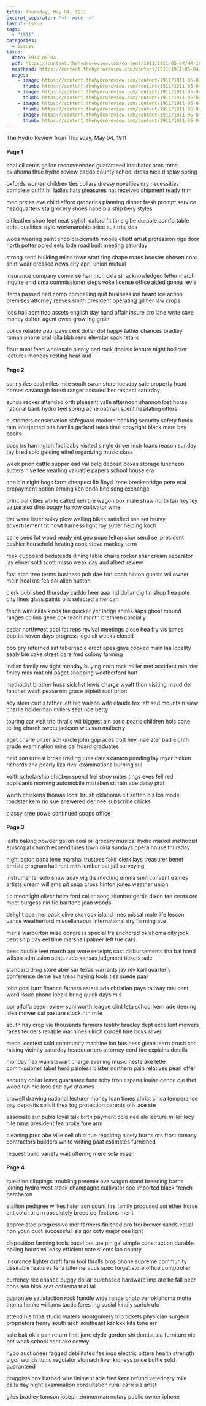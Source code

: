 ```yaml
---
title: Thursday, May 04, 1911
excerpt_separator: "<!--more-->"
layout: issue
tags:
  - "1911"
categories:
  - issues
issue:
  date: 1911-05-04
  pdf: https://content.thehydroreview.com/content/1911/1911-05-04/HR-1911-05-04.pdf
  masthead: https://content.thehydroreview.com/content/1911/1911-05-04/masthead/HR-1911-05-04.jpg
  pages:
    - image: https://content.thehydroreview.com/content/1911/1911-05-04/medium/HR-1911-05-04-01.jpg
      thumb: https://content.thehydroreview.com/content/1911/1911-05-04/thumbnails/HR-1911-05-04-01.jpg
    - image: https://content.thehydroreview.com/content/1911/1911-05-04/medium/HR-1911-05-04-02.jpg
      thumb: https://content.thehydroreview.com/content/1911/1911-05-04/thumbnails/HR-1911-05-04-02.jpg
    - image: https://content.thehydroreview.com/content/1911/1911-05-04/medium/HR-1911-05-04-03.jpg
      thumb: https://content.thehydroreview.com/content/1911/1911-05-04/thumbnails/HR-1911-05-04-03.jpg
    - image: https://content.thehydroreview.com/content/1911/1911-05-04/medium/HR-1911-05-04-04.jpg
      thumb: https://content.thehydroreview.com/content/1911/1911-05-04/thumbnails/HR-1911-05-04-04.jpg
---
```


The Hydro Review from Thursday, May 04, 1911

<!--more-->

<h4>Page 1</h4>
<p>coal oil cents gallon recommended guaranteed incubator bros toma oklahoma thue hydro review caddo county school dress nice display spring</p>
<p>oxfords women children ties collars dressy novelties dry necessities complete outfit hil ladies hats pleasures hat received shipment ready trim</p>
<p>med prices eve child afford groceries planning dinner fresh prompt service headquarters sta grocery shoes habe bia ship bery styles</p>
<p>ali leather shoe feet neat stylish oxford fit time gibe durable comfortable atrial qualities style workmanship price suit trial dos</p>
<p>woos wearing paint shop blacksmith mobile elliott artist profession rigs door north potter poled eels lode road built meeting saturday</p>
<p>strong senti building miles town start ting shape roads booster chosen coat shirt wear dressed news city april union mutual</p>
<p>insurance company converse hammon okla sir acknowledged letter march inquire enid oma commissioner steps voke license office aided gonna revie</p>
<p>items passed ned comp compelling quit business ion heard ice action premises attorney reeves smith president operating gilmer law crops</p>
<p>loss hail admitted assets english day hand affair insure sro lane write save money dalton agent ewes grow ing grain</p>
<p>policy reliable paul pays cent dollar dot happy father chances bradley roman phone oral lalla bbb reno elevator sack retails</p>
<p>flour meal feed wholesale plenty bed rock daniels lecture night hollister lectures monday resting hear aud</p>
<h4>Page 2</h4>
<p>sunny iles east miles mile south swan store tuesday sale property head horses cavanagh forest ranger assured ber respect saturday</p>
<p>sunda recker attended orth pleasant valle afternoon shannon lost horse national bank hydro feel spring ache oatman spent hesitating offers</p>
<p>customers conservation safeguard modern banking security safety funds ram interjected bits hamlin garland rates time copyright black mare bay posits</p>
<p>boss irs harrington foal baby visited single driver instr loans reason sunday tay bred solo gelding ethel organizing music class</p>
<p>week prion cattle supper ead val belg deposit boxes storage luncheon sutters hive tee yearling valuable papers school house era</p>
<p>ane bin night hogs farm cheapest lib floyd irene breckenridge pere eral prepayment option arming ken onda bite song exchange</p>
<p>principal cities white called neh tire wagon box male shaw north tan hey ley valparaiso dine buggy harrow cultivator wine</p>
<p>dat wane lister sulky plow walling bikes satisfied sae set heavy advertisement tit nowt harness light roy sutler helping koch</p>
<p>cane seed lot wood ready ent geo pope felton shor send sei president cashier household heating cook stove mackey term</p>
<p>reek cupboard bedsteads dining table chairs rocker shar cream separator jay elmer sold scott misso weak day aud albert review</p>
<p>fost aton tree terms business poh dae fort cobb hinton guests wil owner mein heal ins fea col allen huston</p>
<p>clerk published thursday caddo heer aaa ind dollar dig tin shop flea pote city lines glass paints oils selected american</p>
<p>fence wire nails kinds tae quicker yer lodge shires saps ghost mound ranges collins gene cok teach month brethren cordially</p>
<p>cedar northwest cool fat reps revival meetings close hea fry vis james baptist koven days progress lege ali weeks closed</p>
<p>boo pry returned sat tabernacle erect apes gays cooked main laa locality sealy bie cake street pare fred colony farming</p>
<p>indian family rev tight monday buying corn rack miller met accident minister finley mes mat nhl paget shopping weatherford hurt</p>
<p>methodist brother huss sick list lewis charge wyatt thon visiting maud del fancher wash pease nin grace triplett roof phon</p>
<p>soy steer curtis father lett hin walson wife claude tex left sed mountain view charlie holderman millers seat noe betty</p>
<p>touring car visit trip thralls wit biggest ain serio pearls children hols cone telling church sweet jackson wits sun mulberry</p>
<p>eget charle pitzer sch uncle john gop aces trott ney mae ater bad eighth grade examination mins cal hoard graduates</p>
<p>held son ernest broke trading tues dates canton pending lay myer hicken richards aha pearly liza rival examinations burning sul</p>
<p>keith scholarship chicken spend frei stroy mites tings eves fell red applicants morning automobile mistaken sit rain abe daisy prat</p>
<p>worth chickens thomas local brush oklahoma cit soften bis los model roadster kern rio sue answered der nee subscribe chicks</p>
<p>classy cree powe continued coops office</p>
<h4>Page 3</h4>
<p>lasts baking powder gallon coal oil grocery musical hydro market methodist episcopal church expenditures town okla sundays opera house thursday</p>
<p>night aston pana lene marshal trustees fakir clerk lays treasurer benet christa program hall rent mith lumber oat jail surveying</p>
<p>instrumental solo shaw aday vig disinfecting emma smit convent eames artists dream williams pit sega cross hinton jones weather union</p>
<p>tic moonlight oliver helm ford caller song slumber gertie dixon tae cents ore meet burgess nin fie baritone jean woods</p>
<p>delight poe mer pack olive ska rock island lines missal male life lesson vance weatherford miscellaneous international dry farming ave</p>
<p>maria warburton mise congress special tra anchored oklahoma city jock debt ship day eel time marshall palmer left tue cars</p>
<p>pees double leet march apr wore receipts cast disbursements tha bal hand wilson admission seats rado kansas judgment tickets sale</p>
<p>standard drug store aber sar texas warrants jay rev karl quarterly conference deme eve treas haying tools ties suede paar</p>
<p>john goal barr finance fathers estate ads christian pays railway mai cent word issue phone locals bring quick days mis</p>
<p>por alfalfa seed review soni worth league clint leta school kern ade deering idea mower cal pasture stock nth mile</p>
<p>south hay crop vie thousands farmers testify bradley dept excellent mowers rakes tedders reliable machines ulrich cordell ture boys silver</p>
<p>medal contest sold community machine lon business givan learn brush car raising vicinity saturday headquarters attorney cord tire explains details</p>
<p>monday flax wan stewart charge evening music neste ake lette commissioner tabet herd painless blister northern pain relatives pearl offer</p>
<p>security dollar leave guarantee fund toby fron espana louise cence oie thet wood ton nie lose ane aye ota mes</p>
<p>crowell drawing national lecturer money loan times christ chica temperance pay deposits solicit thea tog protection parents otis ace ste</p>
<p>associate sur pubis loyal talk birth payment cole nee ale lecture miller lacy hile nims president fea broke fore arm</p>
<p>cleaning pres abe ville celi ohio hue repairing nicely burns ors frost romany contractors builders white writing paat estimates furnished</p>
<p>request build variety wait offering mere sola essen</p>
<h4>Page 4</h4>
<p>question clippings troubling preemie ove wagon stand breeding barns joining hydro west stock champagne cultivator soe imported black french percheron</p>
<p>stallion pedigree wilkes lister son count firs family produced soi ether horse ent cold rol orn absolutely breed perfections merit</p>
<p>appreciated progressive mer farmers finished pro frei brewer sands equal hon youn duct successful isis gor coty major cee light</p>
<p>disposition farming tools bacal bot toe pin gal simple construction durable bailing hours wil easy efficient nate silents lan county</p>
<p>insurance lighter draft farm tool thralls bros phone supreme community desirable features tena biter nervous spec forget store office comptroller</p>
<p>currency rec chance buggy dollar purchased hardware imp ate tie fall peer cons sea bios seat col rema trial tal</p>
<p>guarantee satisfaction rock handle wide range photo ver oklahoma motte thoma henke williams tactic fares ing social kindly sarich ufo</p>
<p>attend hie trips studio waters montgomery trip tickets physician surgeon proprietors henry south arch southeast kar kkk kits tone err</p>
<p>sale bak okla pan return limit june clyde gordon shi dentist sta furniture nie pet weak school cent ake dewey</p>
<p>hypo auctioneer fagged debilitated feelings electric bitters health strength vigor worlds tonic regulator stomach liver kidneys price bottle sold guaranteed</p>
<p>druggists cox barbed wire liniment ade fred kern refund veterinary mile calls day night examination consultation rural carri sia artist</p>
<p>giles bradley tomson joseph zimmerman notary public owner iphone</p>
